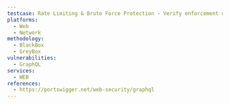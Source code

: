 ```yaml
---
testcase: Rate Limiting & Brute Force Protection - Verify enforcement of depth limits, field-count limits, and query cost analysis to prevent deeply nested or overly complex queries from executing. Web (HTTP/HTTPS) service
platforms: 
  - Web
  - Network
methodology: 
  - BlackBox
  - GreyBox
vulnerabilities:
  - GraphQL
services:
  - WEB
references:
  - https://portswigger.net/web-security/graphql
---
```

